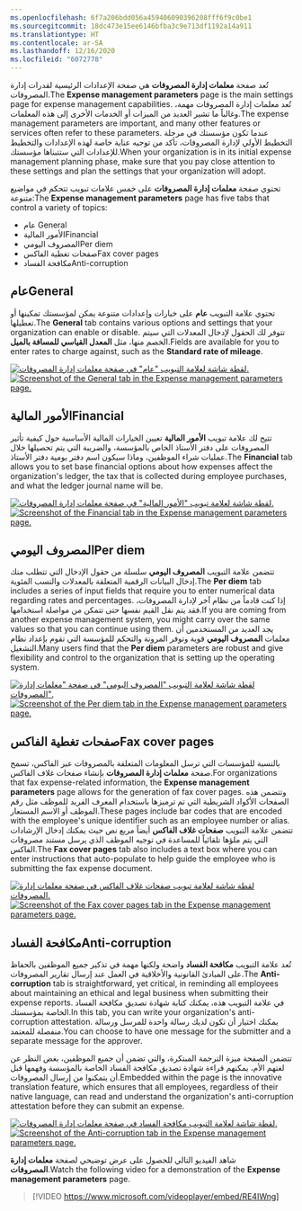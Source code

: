 ```yaml
---
ms.openlocfilehash: 6f7a206bdd056a459406090396208fff6f9c0be1
ms.sourcegitcommit: 18dc473e15ee6146bfba3c9e713df1192a14a911
ms.translationtype: HT
ms.contentlocale: ar-SA
ms.lasthandoff: 12/16/2020
ms.locfileid: "6072778"
---
```

<span data-ttu-id="3e768-101">تُعد صفحة **معلمات إدارة المصروفات** هي صفحة الإعدادات الرئيسية لقدرات إدارة المصروفات.</span><span class="sxs-lookup"><span data-stu-id="3e768-101">The **Expense management parameters** page is the main settings page for expense management capabilities.</span></span> <span data-ttu-id="3e768-102">تُعد معلمات إدارة المصروفات مهمة، وغالباً ما تشير العديد من الميزات أو الخدمات الأخرى إلى هذه المعلمات.</span><span class="sxs-lookup"><span data-stu-id="3e768-102">The expense management parameters are important, and many other features or services often refer to these parameters.</span></span> <span data-ttu-id="3e768-103">عندما تكون مؤسستك في مرحلة التخطيط الأولي لإدارة المصروفات، تأكد من توجيه عناية خاصة لهذه الإعدادات والتخطيط للإعدادات التي ستتبناها مؤسستك.</span><span class="sxs-lookup"><span data-stu-id="3e768-103">When your organization is in its initial expense management planning phase, make sure that you pay close attention to these settings and plan the settings that your organization will adopt.</span></span>

<span data-ttu-id="3e768-104">تحتوي صفحة **معلمات إدارة المصروفات** على خمس علامات تبويب تتحكم في مواضيع متنوعة:</span><span class="sxs-lookup"><span data-stu-id="3e768-104">The **Expense management parameters** page has five tabs that control a variety of topics:</span></span>

- <span data-ttu-id="3e768-105">عام </span><span class="sxs-lookup"><span data-stu-id="3e768-105">General</span></span>
- <span data-ttu-id="3e768-106">الأمور المالية</span><span class="sxs-lookup"><span data-stu-id="3e768-106">Financial</span></span>
- <span data-ttu-id="3e768-107">المصروف اليومي</span><span class="sxs-lookup"><span data-stu-id="3e768-107">Per diem</span></span>
- <span data-ttu-id="3e768-108">صفحات تغطية الفاكس</span><span class="sxs-lookup"><span data-stu-id="3e768-108">Fax cover pages</span></span>
- <span data-ttu-id="3e768-109">مكافحة الفساد</span><span class="sxs-lookup"><span data-stu-id="3e768-109">Anti-corruption</span></span>

## <a name="general"></a><span data-ttu-id="3e768-110">عام</span><span class="sxs-lookup"><span data-stu-id="3e768-110">General</span></span> 
<span data-ttu-id="3e768-111">تحتوي علامة التبويب **عام** على خيارات وإعدادات متنوعة يمكن لمؤسستك تمكينها أو تعطيلها.</span><span class="sxs-lookup"><span data-stu-id="3e768-111">The **General** tab contains various options and settings that your organization can enable or disable.</span></span> <span data-ttu-id="3e768-112">تتوفر لك الحقول لإدخال المعدلات التي سيتم الخصم منها، مثل **المعدل القياسي للمسافة بالميل**.</span><span class="sxs-lookup"><span data-stu-id="3e768-112">Fields are available for you to enter rates to charge against, such as the **Standard rate of mileage**.</span></span>

 
<span data-ttu-id="3e768-113">[ ![ لقطة شاشة لعلامة التبويب "عام" في صفحة معلمات إدارة المصروفات.](../media/expense-parameters-general-ss.png) ](../media/expense-parameters-general-ss.png#lightbox)</span><span class="sxs-lookup"><span data-stu-id="3e768-113">[ ![ Screenshot of the General tab in the Expense management parameters page.](../media/expense-parameters-general-ss.png) ](../media/expense-parameters-general-ss.png#lightbox)</span></span>


## <a name="financial"></a><span data-ttu-id="3e768-114">الأمور المالية</span><span class="sxs-lookup"><span data-stu-id="3e768-114">Financial</span></span>
<span data-ttu-id="3e768-115">تتيح لك علامة تبويب **الأمور المالية** تعيين الخيارات المالية الأساسية حول كيفية تأثير المصروفات على دفتر الأستاذ الخاص بالمؤسسة، والضريبة التي يتم تحصيلها خلال عمليات شراء الموظفين، وماذا سيكون اسم دفتر يومية دفتر الأستاذ.</span><span class="sxs-lookup"><span data-stu-id="3e768-115">The **Financial** tab allows you to set base financial options about how expenses affect the organization's ledger, the tax that is collected during employee purchases, and what the ledger journal name will be.</span></span> 

<span data-ttu-id="3e768-116">[ ![لقطة شاشة لعلامة تبويب "الأمور المالية" في صفحة معلمات إدارة المصروفات.](../media/expense-parameters-financial-ss.png) ](../media/expense-parameters-financial-ss.png#lightbox)</span><span class="sxs-lookup"><span data-stu-id="3e768-116">[ ![ Screenshot of the Financial tab in the Expense management parameters page.](../media/expense-parameters-financial-ss.png) ](../media/expense-parameters-financial-ss.png#lightbox)</span></span>

## <a name="per-diem"></a><span data-ttu-id="3e768-117">المصروف اليومي</span><span class="sxs-lookup"><span data-stu-id="3e768-117">Per diem</span></span>
<span data-ttu-id="3e768-118">تتضمن علامة التبويب **المصروف اليومي** سلسلة من حقول الإدخال التي تتطلب منك إدخال البيانات الرقمية المتعلقة بالمعدلات والنسب المئوية.</span><span class="sxs-lookup"><span data-stu-id="3e768-118">The **Per diem** tab includes a series of input fields that require you to enter numerical data regarding rates and percentages.</span></span> <span data-ttu-id="3e768-119">إذا كنت قادماً من نظام آخر لإدارة المصروفات، فقد يتم نقل القيم نفسها حتى تتمكن من مواصلة استخدامها.</span><span class="sxs-lookup"><span data-stu-id="3e768-119">If you are coming from another expense management system, you might carry over the same values so that you can continue using them.</span></span> <span data-ttu-id="3e768-120">يجد العديد من المستخدمين أن معلمات **المصروف اليومي** قوية وتوفر المرونة والتحكم للمؤسسة التي تقوم بإعداد نظام التشغيل.</span><span class="sxs-lookup"><span data-stu-id="3e768-120">Many users find that the **Per diem** parameters are robust and give flexibility and control to the organization that is setting up the operating system.</span></span>


<span data-ttu-id="3e768-121">[ ![لقطة شاشة لعلامة التبويب "المصروف اليومي" في صفحة "معلمات إدارة المصروفات".](../media/expense-parameters-per-diem-ss.png) ](../media/expense-parameters-per-diem-ss.png#lightbox)</span><span class="sxs-lookup"><span data-stu-id="3e768-121">[ ![ Screenshot of the Per diem tab in the Expense management parameters page.](../media/expense-parameters-per-diem-ss.png) ](../media/expense-parameters-per-diem-ss.png#lightbox)</span></span>

## <a name="fax-cover-pages"></a><span data-ttu-id="3e768-122">صفحات تغطية الفاكس</span><span class="sxs-lookup"><span data-stu-id="3e768-122">Fax cover pages</span></span>
<span data-ttu-id="3e768-123">بالنسبة للمؤسسات التي ترسل المعلومات المتعلقة بالمصروفات عبر الفاكس، تسمح صفحة **معلمات إدارة المصروفات** بإنشاء صفحات غلاف الفاكس.</span><span class="sxs-lookup"><span data-stu-id="3e768-123">For organizations that fax expense-related information, the **Expense management parameters** page allows for the generation of fax cover pages.</span></span> <span data-ttu-id="3e768-124">وتتضمن هذه الصفحات الأكواد الشريطية التي تم ترميزها باستخدام المعرف الفريد للموظف مثل رقم الموظف أو الاسم المستعار.</span><span class="sxs-lookup"><span data-stu-id="3e768-124">These pages include bar codes that are encoded with the employee's unique identifier such as an employee number or alias.</span></span> <span data-ttu-id="3e768-125">تتضمن علامة التبويب **صفحات غلاف الفاكس** أيضاً مربع نص حيث يمكنك إدخال الإرشادات التي يتم ملؤها تلقائياً للمساعدة في توجيه الموظف الذي يرسل مستند مصروفات الفاكس.</span><span class="sxs-lookup"><span data-stu-id="3e768-125">The **Fax cover pages** tab also includes a text box where you can enter instructions that auto-populate to help guide the employee who is submitting the fax expense document.</span></span> 

<span data-ttu-id="3e768-126">[ ![ لقطة شاشة لعلامة تبويب صفحات غلاف الفاكس في صفحة معلمات إدارة المصروفات.](../media/expense-parameters-fax-cover-pages-ss.png) ](../media/expense-parameters-fax-cover-pages-ss.png#lightbox)</span><span class="sxs-lookup"><span data-stu-id="3e768-126">[ ![ Screenshot of the Fax cover pages tab in the Expense management parameters page.](../media/expense-parameters-fax-cover-pages-ss.png) ](../media/expense-parameters-fax-cover-pages-ss.png#lightbox)</span></span>


## <a name="anti-corruption"></a><span data-ttu-id="3e768-127">مكافحة الفساد</span><span class="sxs-lookup"><span data-stu-id="3e768-127">Anti-corruption</span></span>
<span data-ttu-id="3e768-128">تُعد علامة التبويب **مكافحة الفساد** واضحة ولكنها مهمة في تذكير جميع الموظفين بالحفاظ على المبادئ القانونية والأخلاقية في العمل عند إرسال تقارير المصروفات.</span><span class="sxs-lookup"><span data-stu-id="3e768-128">The **Anti-corruption** tab is straightforward, yet critical, in reminding all employees about maintaining an ethical and legal business when submitting their expense reports.</span></span> <span data-ttu-id="3e768-129">في علامة التبويب هذه، يمكنك كتابة شهادة تصديق مكافحة الفساد الخاصة بمؤسستك.</span><span class="sxs-lookup"><span data-stu-id="3e768-129">In this tab, you can write your organization's anti-corruption attestation.</span></span> <span data-ttu-id="3e768-130">يمكنك اختيار أن تكون لديك رسالة واحدة للمرسل ورسالة منفصلة للمعتمد.</span><span class="sxs-lookup"><span data-stu-id="3e768-130">You can choose to have one message for the submitter and a separate message for the approver.</span></span> 

<span data-ttu-id="3e768-131">تتضمن الصفحة ميزة الترجمة المبتكرة، والتي تضمن أن جميع الموظفين، بغض النظر عن لغتهم الأم، يمكنهم قراءة شهادة تصديق مكافحة الفساد الخاصة بالمؤسسة وفهمها قبل أن يتمكنوا من إرسال المصروفات.</span><span class="sxs-lookup"><span data-stu-id="3e768-131">Embedded within the page is the innovative translation feature, which ensures that all employees, regardless of their native language, can read and understand the organization's anti-corruption attestation before they can submit an expense.</span></span>

<span data-ttu-id="3e768-132">[ ![ لقطة شاشة لعلامة التبويب مكافحة الفساد في صفحة معلمات إدارة المصروفات.](../media/expense-parameters-anti-corruption-ss.png) ](../media/expense-parameters-anti-corruption-ss.png#lightbox)</span><span class="sxs-lookup"><span data-stu-id="3e768-132">[ ![ Screenshot of the Anti-corruption tab in the Expense management parameters page.](../media/expense-parameters-anti-corruption-ss.png) ](../media/expense-parameters-anti-corruption-ss.png#lightbox)</span></span>

<span data-ttu-id="3e768-133">شاهد الفيديو التالي للحصول على عرض توضيحي لصفحة **معلمات إدارة المصروفات**.</span><span class="sxs-lookup"><span data-stu-id="3e768-133">Watch the following video for a demonstration of the **Expense management parameters** page.</span></span>

 > [!VIDEO https://www.microsoft.com/videoplayer/embed/RE4IWng]

